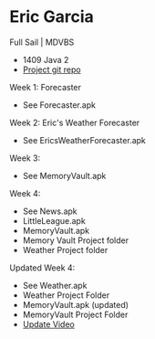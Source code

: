 # Eric Garcia

 Full Sail | MDVBS

* 1409 Java 2
* [Project git repo](https://github.com/ENG618/GarciaE1409Java2)

Week 1: Forecaster
* See Forecaster.apk

Week 2: Eric's Weather Forecaster
* See EricsWeatherForecaster.apk

Week 3:
* See MemoryVault.apk

Week 4:
* See News.apk
* LittleLeague.apk
* MemoryVault.apk
* Memory Vault Project folder
* Weather Project folder


Updated Week 4:
* See Weather.apk
* Weather Project Folder
* MemoryVault.apk (updated)
* MemoryVault Project Folder
* [Update Video](http://youtu.be/f1mLOFWWHmE)